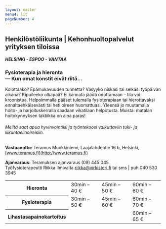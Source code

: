 ```yaml
---
layout: master
menu4: lit
pageNumber: 4
---
```


## Henkilöstöliikunta | Kehonhuoltopalvelut yrityksen tiloissa

##### HELSINKI - ESPOO - VANTAA

### Fysioterapia ja hieronta<br>&mdash; Kun omat konstit eivät riitä&hellip;
Kolottaako? Epämukavuuden tunnetta? Väsyykö niskasi tai selkäsi työpäivän aikana? Kipuileeko olkapää? Ei kannata jäädä odottamaan – tila voi kroonistua. Helpoimmalla pääset tulemalla fysioterapiaan tai hierottavaksi ennaltaehkäisevästi tai heti oireen huomattuasi. Yleensä jo muutamalla hoito- ja harjoituskerralla saadaan vikatilaan helpotusta. Muista: matalan hoitokynnyksen taktiikka on aina paras!

###### Meiltä saat apua hyvinvointiisi ja työntekoosi vaikuttaviin tuki- ja liikuntaelinoireisiin.

**Vastaanotto:** Teramus Munkkiniemi, Laajalahdentie 16 b, Helsinki, [www.teramus.fi](http://www.teramus.fi)

**Ajanvaraus:** Teramuksen ajanvaraus (09) 445 045  
Työfysioterapeutti Riikka Ilmivalta [riikka@virkisteri.fi](mailto:riikka@virkisteri.fi) tai sms | puh 040 530 3945

<table>
  <tr>
    <th>Hieronta</th><td>30min – 40 €</td><td>45min – 50 €</td><td>60min – 60 €</td>
  </tr>
  <tr>
    <th>Fysioterapia</th><td>30min – 50 €</td><td>45min – 60 €</td><td>60min – 70 €</td>
  </tr>
  <tr>
    <th>Lihastasapainokartoitus</th><td></td><td></td><td>60min – 65 €</td>
  </tr>
</table>

